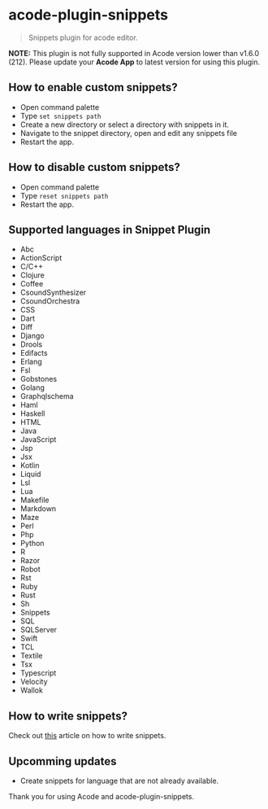 # acode-plugin-snippets

> Snippets plugin for acode editor.

**NOTE:** This plugin is not fully supported in Acode version lower than v1.6.0 (212).
Please update your **Acode App** to latest version for using this plugin.

## How to enable custom snippets?

- Open command palette
- Type `set snippets path`
- Create a new directory or select a directory with snippets in it.
- Navigate to the snippet directory, open and edit any snippets file
- Restart the app.

## How to disable custom snippets?

- Open command palette
- Type `reset snippets path`
- Restart the app.

## Supported languages in Snippet Plugin

- Abc
- ActionScript
- C/C++
- Clojure
- Coffee
- CsoundSynthesizer
- CsoundOrchestra
- CSS
- Dart
- Diff
- Django
- Drools
- Edifacts
- Erlang
- Fsl
- Gobstones
- Golang
- Graphqlschema
- Haml
- Haskell
- HTML
- Java
- JavaScript
- Jsp
- Jsx
- Kotlin
- Liquid
- Lsl
- Lua
- Makefile
- Markdown
- Maze
- Perl
- Php
- Python
- R
- Razor
- Robot
- Rst
- Ruby
- Rust
- Sh
- Snippets
- SQL
- SQLServer
- Swift
- TCL
- Textile
- Tsx
- Typescript
- Velocity
- Wallok

## How to write snippets?

Check out [this](https://cloud9-sdk.readme.io/docs/snippets) article on how to write snippets.

## Upcomming updates

- Create snippets for language that are not already available.

Thank you for using Acode and acode-plugin-snippets.
